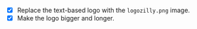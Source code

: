 * [x] Replace the text-based logo with the `logozilly.png` image.
* [x] Make the logo bigger and longer.
